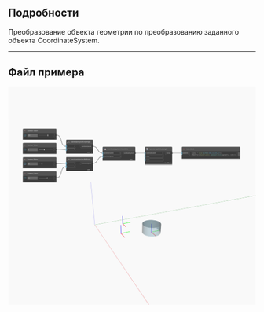 ## Подробности
Преобразование объекта геометрии по преобразованию заданного объекта CoordinateSystem.
___
## Файл примера

![Transform (cs)](./Autodesk.DesignScript.Geometry.Geometry.Transform(geometry,%20cs)_img.jpg)

